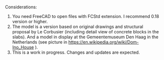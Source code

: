 Considerations:

1. You need FreeCAD to open files with FCStd extension. I recommend 0.18 version or higher.
2. The model is a version based on original drawings and structural proposal by Le Corbusier (including detail view of concrete blocks in the slabs). And a model in display at the Gemeentemuseum Den Haag in the Netherlands (see picture in https://en.wikipedia.org/wiki/Dom-Ino_House ).
2. This is a work in progress. Changes and updates are expected.
